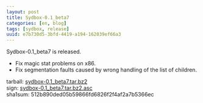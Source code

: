```yaml
---
layout: post
title: Sydbox-0.1_beta7
categories: [en, blog]
tags: [sydbox, release]
uuid: e7b730d5-3bfd-4419-a194-162039ef66a3
---
```


Sydbox-0.1\_beta7 is released.

- Fix magic stat problems on x86.
- Fix segmentation faults caused by wrong handling of the list of children.

tarball: [sydbox-0.1\_beta7.tar.bz2](http://alip.anapnea.net/sydbox/sydbox-0.1_beta7.tar.bz2)  
sign: [sydbox-0.1\_beta7.tar.bz2.asc](http://alip.anapnea.net/sydbox/sydbox-0.1_beta7.tar.bz2.asc)  
sha1sum: 512b890ded05b59866fd6826f2f4af2a7b5366ec

